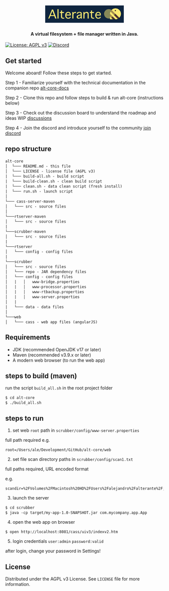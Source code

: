 <h1 align="center">
  <br>
  <img src="https://github.com/sync-different/.github/blob/main/alt-logo.png" alt="Alterante Core" width="250">
</h1>
<h4 align="center">A virtual filesystem + file manager written in Java.
</h4>

[![License: AGPL v3](https://img.shields.io/badge/License-AGPL_v3-blue.svg)](https://www.gnu.org/licenses/agpl-3.0)
[![Discord](https://img.shields.io/discord/1153355258236502046)](https://discord.com/invite/Gjw9sqYuUY)

## Get started

Welcome aboard! Follow these steps to get started.

Step 1 - Familiarize yourself with the technical documentation in the companion repo <a href="https://github.com/sync-different/alt-core-docs">alt-core-docs</a>

Step 2 - Clone this repo and follow steps to build & run alt-core (instructions below)

Step 3 - Check out the discussion board to understand the roadmap and ideas WIP <a href="https://github.com/orgs/sync-different/discussions">discussions</a>

Step 4 - Join the discord and introduce yourself to the community <a href="https://discord.com/invite/Gjw9sqYuUY">join discord</a>

## repo structure

```
alt-core
│  └─── README.md - this file
│  └─── LICENSE - license file (AGPL v3)
|  └─── build-all.sh - build script
|  └─── build-clean.sh - clean build script
|  └─── clean.sh - data clean script (fresh install)
|  └─── run.sh - launch script
│
└─── cass-server-maven
│   └─── src - source files
│
└───rtserver-maven
│   └─── src - source files
|
└───scrubber-maven
│   └─── src - source files
|
└───rtserver
│   └─── config - config files  
|
└───scrubber 
│   └─── src - source files
│   └─── repo - JAR dependency files
│   └─── config - config files
│   |   │   www-bridge.properties
│   |   │   www-processor.properties
│   |   │   www-rtbackup.properties
│   |   │   www-server.properties
│   |
|   └─── data - data files
│   
└───web
│   └─── cass - web app files (angularJS)

```
## Requirements
- JDK (recommended OpenJDK v17 or later)
- Maven (recommended v3.9.x or later)
- A modern web browser (to run the web app)

## steps to build (maven)
run the script ``build_all.sh`` in the root project folder
```
$ cd alt-core
$ ./build_all.sh
```

## steps to run

1. set web ``root`` path in ``scrubber/config/www-server.properties``

full path required
e.g.

```
root=/Users/ale/Development/GitHub/alt-core/web
```

2. set file scan directory paths in ``scrubber/config/scan1.txt``

full paths required, URL encoded format

e.g.
```
scandir=%2FVolumes%2FMacintosh%20HD%2FUsers%2Falejandro%2Falterante%2F;
```

3. launch the server
```
$ cd scrubber
$ java -cp target/my-app-1.0-SNAPSHOT.jar com.mycompany.app.App
```

4. open the web app on browser
```
$ open http://localhost:8081/cass/uiv3/indexv2.htm
```

5. login credentials ``user:admin`` ``password:valid``

after login, change your password in Settings!

## License
Distributed under the AGPL v3 License. See ``LICENSE`` file for more information.
